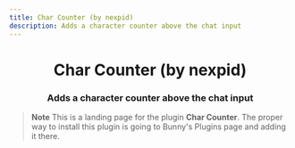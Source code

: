 ```yaml
---
title: Char Counter (by nexpid)
description: Adds a character counter above the chat input
---
```


<!--
  * This file was autogenerated
  * If you want to change anything, do so in the build.mjs script
  * https://github.com/nexpid/BunnyPlugins/edit/dev/scripts/build.mjs
-->

<div align="center">
    <h1>Char Counter (by nexpid)</h1>
    <h3>Adds a character counter above the chat input</h3>
</div>

> **Note**
> This is a landing page for the plugin **Char Counter**. The proper way to install this plugin is going to Bunny's Plugins page and adding it there.
